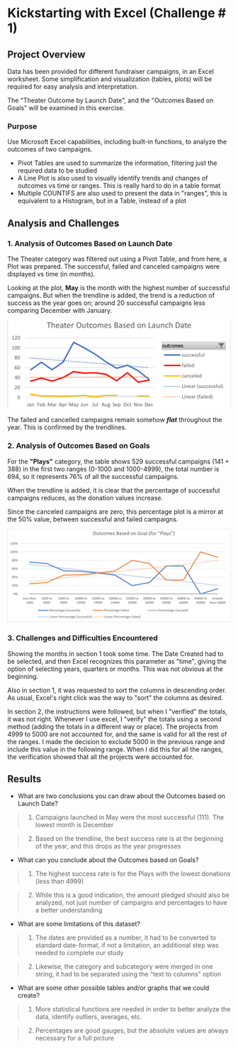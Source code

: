 #  Kickstarting with Excel (Challenge # 1)

## Project Overview

Data has been provided for different fundraiser campaigns, in an Excel worksheet. Some simplification and visualization (tables, plots) will be required for easy analysis and interpretation.

The "Theater Outcome by Launch Date", and the "Outcomes Based on Goals" will be examined in this exercise.

### Purpose

Use Microsoft Excel capabilities, including built-in functions, to analyze the outcomes of two campaigns.

* Pivot Tables are used to summarize the information, filtering just the required data to be studied
* A Line Plot is also used to visually identify trends and changes of outcomes vs time or ranges. This is really hard to do in a table format
* Multiple COUNTIFS are also used to present the data in "ranges", this is equivalent to a Histogram, but in a Table, instead of a plot

## Analysis and Challenges

### 1. Analysis of Outcomes Based on Launch Date

The Theater category was filtered out using a Pivot Table, and from here, a Plot was prepared. The successful, failed and canceled campaigns were displayed vs time (in months).

Looking at the plot, **May** is the month with the highest number of successful campaigns. But when the trendline is added, the trend is a reduction of success as the year goes on; around 20 successful campaigns less comparing December with January.

![Theater plot](Resources/Theater_Outcomes_vs_Launch_trendline.png)

The failed and cancelled campaigns remain somehow ***flat*** throughout the year. This is confirmed by the trendlines.

### 2. Analysis of Outcomes Based on Goals

For the **"Plays"** category, the table shows 529 successful campaigns (141 + 388) in the first two ranges (0-1000 and 1000-4999), the total number is 694, so it represents 76% of all the successful campaigns.

When the trendline is added, it is clear that the percentage of successful campaigns reduces, as the donation values increase.

Since the canceled campaigns are zero, this percentage plot is a mirror at the 50% value, between successful and failed campaigns.

![Plays plot](Resources/Outcomes_vs_Goals_trendline.png)

### 3. Challenges and Difficulties Encountered

Showing the months in section 1 took some time. The Date Created had to be selected, and then Excel recognizes this parameter as "time", giving the option of selecting years, quarters or months. This was not obvious at the beginning.

Also in section 1, it was requested to sort the columns in descending order. As usual, Excel's right click was the way to "sort" the columns as desired.

In section 2, the instructions were followed, but when I "verified" the totals, it was not right. Whenever I use excel, I "verify" the totals using a second method (adding the totals in a different way or place). The projects from 4999 to 5000 are not accounted for, and the same is valid for all the rest of the ranges. I made the decision to exclude 5000 in the previous range and include this value in the following range. When I did this for all the ranges, the verification showed that all the projects were accounted for.

## Results

- What are two conclusions you can draw about the Outcomes based on Launch Date?

>1. Campaigns launched in May were the most successful (111). The lowest month is December

>2. Based on the trendline, the best success rate is at the beginning of the year, and this drops as the year progresses

- What can you conclude about the Outcomes based on Goals?

>1. The highest success rate is for the Plays with the lowest donations (less than 4999)

>2. While this is a good indication, the amount pledged should also be analyzed, not just number of campaigns and percentages to have a better understanding

- What are some limitations of this dataset?

>1. The dates are provided as a number, it had to be converted to standard date-format, if not a limitation, an additional step was needed to complete our study

>2. Likewise, the category and subcategory were merged in one string, it had to be separated using the "text to columns" option

- What are some other possible tables and/or graphs that we could create?

>1. More statistical functions are needed in order to better analyze the data, identify outliers, averages, etc.

>2. Percentages are good gauges, but the absolute values are always necessary for a full picture